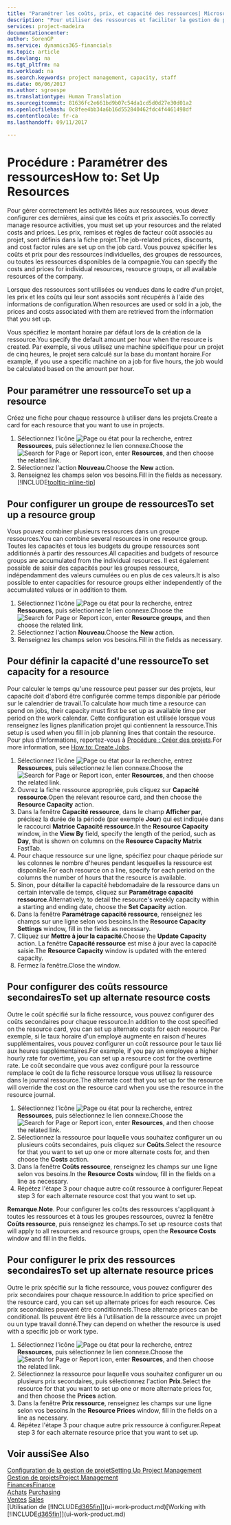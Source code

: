 ```yaml
---
title: "Paramétrer les coûts, prix, et capacité des ressources| Microsoft Docs"
description: "Pour utiliser des ressources et faciliter la gestion de projets, vous spécifiez les coûts et les prix des différents ressources ou groupes de ressources, et définissez la capacité ressource."
services: project-madeira
documentationcenter: 
author: SorenGP
ms.service: dynamics365-financials
ms.topic: article
ms.devlang: na
ms.tgt_pltfrm: na
ms.workload: na
ms.search.keywords: project management, capacity, staff
ms.date: 06/06/2017
ms.author: sgroespe
ms.translationtype: Human Translation
ms.sourcegitcommit: 81636fc2e661bd9b07c54da1cd5d0d27e30d01a2
ms.openlocfilehash: 0c8fee4bb34a6b16d552840462fdc4f4461498df
ms.contentlocale: fr-ca
ms.lasthandoff: 09/11/2017

---
```

# <a name="how-to-set-up-resources"></a><span data-ttu-id="4b446-103">Procédure : Paramétrer des ressources</span><span class="sxs-lookup"><span data-stu-id="4b446-103">How to: Set Up Resources</span></span>
<span data-ttu-id="4b446-104">Pour gérer correctement les activités liées aux ressources, vous devez configurer ces dernières, ainsi que les coûts et prix associés.</span><span class="sxs-lookup"><span data-stu-id="4b446-104">To correctly manage resource activities, you must set up your resources and the related costs and prices.</span></span> <span data-ttu-id="4b446-105">Les prix, remises et règles de facteur coût associés au projet, sont définis dans la fiche projet.</span><span class="sxs-lookup"><span data-stu-id="4b446-105">The job-related prices, discounts, and cost factor rules are set up on the job card.</span></span> <span data-ttu-id="4b446-106">Vous pouvez spécifier les coûts et prix pour des ressources individuelles, des groupes de ressources, ou toutes les ressources disponibles de la compagnie.</span><span class="sxs-lookup"><span data-stu-id="4b446-106">You can specify the costs and prices for individual resources, resource groups, or all available resources of the company.</span></span>

<span data-ttu-id="4b446-107">Lorsque des ressources sont utilisées ou vendues dans le cadre d'un projet, les prix et les coûts qui leur sont associés sont récupérés à l'aide des informations de configuration.</span><span class="sxs-lookup"><span data-stu-id="4b446-107">When resources are used or sold in a job, the prices and costs associated with them are retrieved from the information that you set up.</span></span>

<span data-ttu-id="4b446-108">Vous spécifiez le montant horaire par défaut lors de la création de la ressource.</span><span class="sxs-lookup"><span data-stu-id="4b446-108">You specify the default amount per hour when the resource is created.</span></span> <span data-ttu-id="4b446-109">Par exemple, si vous utilisez une machine spécifique pour un projet de cinq heures, le projet sera calculé sur la base du montant horaire.</span><span class="sxs-lookup"><span data-stu-id="4b446-109">For example, if you use a specific machine on a job for five hours, the job would be calculated based on the amount per hour.</span></span>

## <a name="to-set-up-a-resource"></a><span data-ttu-id="4b446-110">Pour paramétrer une ressource</span><span class="sxs-lookup"><span data-stu-id="4b446-110">To set up a resource</span></span>
<span data-ttu-id="4b446-111">Créez une fiche pour chaque ressource à utiliser dans les projets.</span><span class="sxs-lookup"><span data-stu-id="4b446-111">Create a card for each resource that you want to use in projects.</span></span>

1. <span data-ttu-id="4b446-112">Sélectionnez l'icône ![Page ou état pour la recherche](media/ui-search/search_small.png "icône Page ou état pour la recherche"), entrez **Ressources**, puis sélectionnez le lien connexe.</span><span class="sxs-lookup"><span data-stu-id="4b446-112">Choose the ![Search for Page or Report](media/ui-search/search_small.png "Search for Page or Report icon") icon, enter **Resources**, and then choose the related link.</span></span>
2. <span data-ttu-id="4b446-113">Sélectionnez l'action **Nouveau**.</span><span class="sxs-lookup"><span data-stu-id="4b446-113">Choose the **New** action.</span></span>
3. <span data-ttu-id="4b446-114">Renseignez les champs selon vos besoins.</span><span class="sxs-lookup"><span data-stu-id="4b446-114">Fill in the fields as necessary.</span></span> [!INCLUDE[tooltip-inline-tip](includes/tooltip-inline-tip_md.md)]  

## <a name="to-set-up-a-resource-group"></a><span data-ttu-id="4b446-115">Pour configurer un groupe de ressources</span><span class="sxs-lookup"><span data-stu-id="4b446-115">To set up a resource group</span></span>
<span data-ttu-id="4b446-116">Vous pouvez combiner plusieurs ressources dans un groupe ressources.</span><span class="sxs-lookup"><span data-stu-id="4b446-116">You can combine several resources in one resource group.</span></span> <span data-ttu-id="4b446-117">Toutes les capacités et tous les budgets du groupe ressources sont additionnés à partir des ressources.</span><span class="sxs-lookup"><span data-stu-id="4b446-117">All capacities and budgets of resource groups are accumulated from the individual resources.</span></span> <span data-ttu-id="4b446-118">Il est également possible de saisir des capacités pour les groupes ressource, indépendamment des valeurs cumulées ou en plus de ces valeurs.</span><span class="sxs-lookup"><span data-stu-id="4b446-118">It is also possible to enter capacities for resource groups either independently of the accumulated values or in addition to them.</span></span>

1. <span data-ttu-id="4b446-119">Sélectionnez l'icône ![Page ou état pour la recherche](media/ui-search/search_small.png "icône Page ou état pour la recherche"), entrez **Ressources**, puis sélectionnez le lien connexe.</span><span class="sxs-lookup"><span data-stu-id="4b446-119">Choose the ![Search for Page or Report](media/ui-search/search_small.png "Search for Page or Report icon") icon, enter **Resource groups**, and then choose the related link.</span></span>
2. <span data-ttu-id="4b446-120">Sélectionnez l'action **Nouveau**.</span><span class="sxs-lookup"><span data-stu-id="4b446-120">Choose the **New** action.</span></span>
3. <span data-ttu-id="4b446-121">Renseignez les champs selon vos besoins.</span><span class="sxs-lookup"><span data-stu-id="4b446-121">Fill in the fields as necessary.</span></span>

## <a name="to-set-capacity-for-a-resource"></a><span data-ttu-id="4b446-122">Pour définir la capacité d'une ressource</span><span class="sxs-lookup"><span data-stu-id="4b446-122">To set capacity for a resource</span></span>
<span data-ttu-id="4b446-123">Pour calculer le temps qu'une ressource peut passer sur des projets, leur capacité doit d'abord être configurée comme temps disponible par période sur le calendrier de travail.</span><span class="sxs-lookup"><span data-stu-id="4b446-123">To calculate how much time a resource can spend on jobs, their capacity must first be set up as available time per period on the work calendar.</span></span> <span data-ttu-id="4b446-124">Cette configuration est utilisée lorsque vous renseignez les lignes planification projet qui contiennent la ressource.</span><span class="sxs-lookup"><span data-stu-id="4b446-124">This setup is used when you fill in job planning lines that contain the resource.</span></span> <span data-ttu-id="4b446-125">Pour plus d'informations, reportez-vous à [Procédure : Créer des projets](projects-how-create-jobs.md).</span><span class="sxs-lookup"><span data-stu-id="4b446-125">For more information, see [How to: Create Jobs](projects-how-create-jobs.md).</span></span>

1. <span data-ttu-id="4b446-126">Sélectionnez l'icône ![Page ou état pour la recherche](media/ui-search/search_small.png "icône Page ou état pour la recherche"), entrez **Ressources**, puis sélectionnez le lien connexe.</span><span class="sxs-lookup"><span data-stu-id="4b446-126">Choose the ![Search for Page or Report](media/ui-search/search_small.png "Search for Page or Report icon") icon, enter **Resources**, and then choose the related link.</span></span>
2. <span data-ttu-id="4b446-127">Ouvrez la fiche ressource appropriée, puis cliquez sur **Capacité ressource**.</span><span class="sxs-lookup"><span data-stu-id="4b446-127">Open the relevant resource card, and then choose the **Resource Capacity** action.</span></span>
3. <span data-ttu-id="4b446-128">Dans la fenêtre **Capacité ressource**, dans le champ **Afficher par**, précisez la durée de la période (par exemple **Jour**) qui est indiquée dans le raccourci **Matrice Capacité ressource**.</span><span class="sxs-lookup"><span data-stu-id="4b446-128">In the **Resource Capacity** window, in the **View By** field, specify the length of the period, such as **Day**, that is shown on columns on the **Resource Capacity Matrix** FastTab.</span></span>
4. <span data-ttu-id="4b446-129">Pour chaque ressource sur une ligne, spécifiez pour chaque période sur les colonnes le nombre d'heures pendant lesquelles la ressource est disponible.</span><span class="sxs-lookup"><span data-stu-id="4b446-129">For each resource on a line, specify for each period on the columns the number of hours that the resource is available.</span></span>
5. <span data-ttu-id="4b446-130">Sinon, pour détailler la capacité hebdomadaire de la ressource dans un certain intervalle de temps, cliquez sur **Paramétrage capacité ressource**.</span><span class="sxs-lookup"><span data-stu-id="4b446-130">Alternatively, to detail the resource's weekly capacity within a starting and ending date, choose the **Set Capacity** action.</span></span>
6. <span data-ttu-id="4b446-131">Dans la fenêtre **Paramétrage capacité ressource**, renseignez les champs sur une ligne selon vos besoins.</span><span class="sxs-lookup"><span data-stu-id="4b446-131">In the **Resource Capacity Settings** window, fill in the fields as necessary.</span></span>
7. <span data-ttu-id="4b446-132">Cliquez sur **Mettre à jour la capacité**.</span><span class="sxs-lookup"><span data-stu-id="4b446-132">Choose the **Update Capacity** action.</span></span> <span data-ttu-id="4b446-133">La fenêtre **Capacité ressource** est mise à jour avec la capacité saisie.</span><span class="sxs-lookup"><span data-stu-id="4b446-133">The **Resource Capacity** window is updated with the entered capacity.</span></span>
8. <span data-ttu-id="4b446-134">Fermez la fenêtre.</span><span class="sxs-lookup"><span data-stu-id="4b446-134">Close the window.</span></span>

## <a name="to-set-up-alternate-resource-costs"></a><span data-ttu-id="4b446-135">Pour configurer des coûts ressource secondaires</span><span class="sxs-lookup"><span data-stu-id="4b446-135">To set up alternate resource costs</span></span>
<span data-ttu-id="4b446-136">Outre le coût spécifié sur la fiche ressource, vous pouvez configurer des coûts secondaires pour chaque ressource.</span><span class="sxs-lookup"><span data-stu-id="4b446-136">In addition to the cost specified on the resource card, you can set up alternate costs for each resource.</span></span> <span data-ttu-id="4b446-137">Par exemple, si le taux horaire d'un employé augmente en raison d'heures supplémentaires, vous pouvez configurer un coût ressource pour le taux lié aux heures supplémentaires.</span><span class="sxs-lookup"><span data-stu-id="4b446-137">For example, if you pay an employee a higher hourly rate for overtime, you can set up a resource cost for the overtime rate.</span></span> <span data-ttu-id="4b446-138">Le coût secondaire que vous avez configuré pour la ressource remplace le coût de la fiche ressource lorsque vous utilisez la ressource dans le journal ressource.</span><span class="sxs-lookup"><span data-stu-id="4b446-138">The alternate cost that you set up for the resource will override the cost on the resource card when you use the resource in the resource journal.</span></span>

1. <span data-ttu-id="4b446-139">Sélectionnez l'icône ![Page ou état pour la recherche](media/ui-search/search_small.png "icône Page ou état pour la recherche"), entrez **Ressources**, puis sélectionnez le lien connexe.</span><span class="sxs-lookup"><span data-stu-id="4b446-139">Choose the ![Search for Page or Report](media/ui-search/search_small.png "Search for Page or Report icon") icon, enter **Resources**, and then choose the related link.</span></span>  
2. <span data-ttu-id="4b446-140">Sélectionnez la ressource pour laquelle vous souhaitez configurer un ou plusieurs coûts secondaires, puis cliquez sur **Coûts**.</span><span class="sxs-lookup"><span data-stu-id="4b446-140">Select the resource for that you want to set up one or more alternate costs for, and then choose the **Costs** action.</span></span>  
3. <span data-ttu-id="4b446-141">Dans la fenêtre **Coûts ressource**, renseignez les champs sur une ligne selon vos besoins.</span><span class="sxs-lookup"><span data-stu-id="4b446-141">In the **Resource Costs** window, fill in the fields on a line as necessary.</span></span>  
4. <span data-ttu-id="4b446-142">Répétez l'étape 3 pour chaque autre coût ressource à configurer.</span><span class="sxs-lookup"><span data-stu-id="4b446-142">Repeat step 3 for each alternate resource cost that you want to set up.</span></span>

<span data-ttu-id="4b446-143">**Remarque**.</span><span class="sxs-lookup"><span data-stu-id="4b446-143">**Note**.</span></span> <span data-ttu-id="4b446-144">Pour configurer les coûts des ressources s'appliquant à toutes les ressources et à tous les groupes ressources, ouvrez la fenêtre **Coûts ressource**, puis renseignez les champs.</span><span class="sxs-lookup"><span data-stu-id="4b446-144">To set up resource costs that will apply to all resources and resource groups, open the **Resource Costs** window and fill in the fields.</span></span>

## <a name="to-set-up-alternate-resource-prices"></a><span data-ttu-id="4b446-145">Pour configurer le prix des ressources secondaires</span><span class="sxs-lookup"><span data-stu-id="4b446-145">To set up alternate resource prices</span></span>
<span data-ttu-id="4b446-146">Outre le prix spécifié sur la fiche ressource, vous pouvez configurer des prix secondaires pour chaque ressource.</span><span class="sxs-lookup"><span data-stu-id="4b446-146">In addition to price specified on the resource card, you can set up alternate prices for each resource.</span></span> <span data-ttu-id="4b446-147">Ces prix secondaires peuvent être conditionnels.</span><span class="sxs-lookup"><span data-stu-id="4b446-147">These alternate prices can be conditional.</span></span> <span data-ttu-id="4b446-148">Ils peuvent être liés à l'utilisation de la ressource avec un projet ou un type travail donné.</span><span class="sxs-lookup"><span data-stu-id="4b446-148">They can depend on whether the resource is used with a specific job or work type.</span></span>

1. <span data-ttu-id="4b446-149">Sélectionnez l'icône ![Page ou état pour la recherche](media/ui-search/search_small.png "icône Page ou état pour la recherche"), entrez **Ressources**, puis sélectionnez le lien connexe.</span><span class="sxs-lookup"><span data-stu-id="4b446-149">Choose the ![Search for Page or Report](media/ui-search/search_small.png "Search for Page or Report icon") icon, enter **Resources**, and then choose the related link.</span></span>
2. <span data-ttu-id="4b446-150">Sélectionnez la ressource pour laquelle vous souhaitez configurer un ou plusieurs prix secondaires, puis sélectionnez l'action **Prix**.</span><span class="sxs-lookup"><span data-stu-id="4b446-150">Select the resource for that you want to set up one or more alternate prices for, and then choose the **Prices** action.</span></span>
3. <span data-ttu-id="4b446-151">Dans la fenêtre **Prix ressource**, renseignez les champs sur une ligne selon vos besoins.</span><span class="sxs-lookup"><span data-stu-id="4b446-151">In the **Resource Prices** window, fill in the fields on a line as necessary.</span></span>
4. <span data-ttu-id="4b446-152">Répétez l'étape 3 pour chaque autre prix ressource à configurer.</span><span class="sxs-lookup"><span data-stu-id="4b446-152">Repeat step 3 for each alternate resource price that you want to set up.</span></span>

## <a name="see-also"></a><span data-ttu-id="4b446-153">Voir aussi</span><span class="sxs-lookup"><span data-stu-id="4b446-153">See Also</span></span>
[<span data-ttu-id="4b446-154">Configuration de la gestion de projet</span><span class="sxs-lookup"><span data-stu-id="4b446-154">Setting Up Project Management</span></span>](projects-setup-projects.md)  
[<span data-ttu-id="4b446-155">Gestion de projets</span><span class="sxs-lookup"><span data-stu-id="4b446-155">Project Management</span></span>](projects-manage-projects.md)  
[<span data-ttu-id="4b446-156">Finances</span><span class="sxs-lookup"><span data-stu-id="4b446-156">Finance</span></span>](finance.md)  
<span data-ttu-id="4b446-157">[Achats](purchasing-manage-purchasing.md)       </span><span class="sxs-lookup"><span data-stu-id="4b446-157">[Purchasing](purchasing-manage-purchasing.md)       </span></span>  
<span data-ttu-id="4b446-158">[Ventes](sales-manage-sales.md)    </span><span class="sxs-lookup"><span data-stu-id="4b446-158">[Sales](sales-manage-sales.md)    </span></span>  
<span data-ttu-id="4b446-159">[Utilisation de [!INCLUDE[d365fin](includes/d365fin_md.md)]](ui-work-product.md)</span><span class="sxs-lookup"><span data-stu-id="4b446-159">[Working with [!INCLUDE[d365fin](includes/d365fin_md.md)]](ui-work-product.md)</span></span>  

